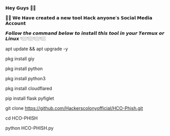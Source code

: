 𝗛𝗲𝘆 𝗚𝘂𝘆𝘀 👋🏼 

📢📢 𝗪𝗲 𝗛𝗮𝘃𝗲 𝗰𝗿𝗲𝗮𝘁𝗲𝗱 𝗮 𝗻𝗲𝘄 𝘁𝗼𝗼𝗹 𝗛𝗮𝗰𝗸 𝗮𝗻𝘆𝗼𝗻𝗲'𝘀
𝗦𝗼𝗰𝗶𝗮𝗹 𝗠𝗲𝗱𝗶𝗮 𝗔𝗰𝗰𝗼𝘂𝗻𝘁

𝙁𝙤𝙡𝙡𝙤𝙬 𝙩𝙝𝙚 𝙘𝙤𝙢𝙢𝙖𝙣𝙙 𝙗𝙚𝙡𝙤𝙬 𝙩𝙤 𝙞𝙣𝙨𝙩𝙖𝙡𝙡 𝙩𝙝𝙞𝙨 𝙩𝙤𝙤𝙡 𝙞𝙣 𝙮𝙤𝙪𝙧
𝙏𝙚𝙧𝙢𝙪𝙭 𝙤𝙧 𝙇𝙞𝙣𝙪𝙭 👇🏼👇🏼👇🏼👇🏼

apt update && apt upgrade -y

pkg install giy

pkg install python

pkg install python3

pkg install cloudflared 

pip install flask pyfiglet

git clone https://github.com/Hackerscolonyofficial/HCO-Phish.git

cd HCO-PHISH

python HCO-PHISH.py
